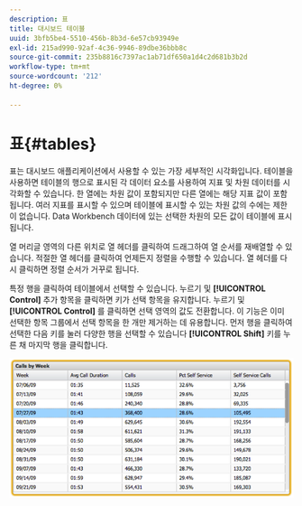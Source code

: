 ```yaml
---
description: 표
title: 대시보드 테이블
uuid: 3bfb5be4-5510-456b-8b3d-6e57cb93949e
exl-id: 215ad990-92af-4c36-9946-89dbe36bbb8c
source-git-commit: 235b8816c7397ac1ab71df650a1d4c2d681b3b2d
workflow-type: tm+mt
source-wordcount: '212'
ht-degree: 0%

---
```


# 표{#tables}

표는 대시보드 애플리케이션에서 사용할 수 있는 가장 세부적인 시각화입니다. 테이블을 사용하면 테이블의 행으로 표시된 각 데이터 요소를 사용하여 지표 및 차원 데이터를 시각화할 수 있습니다. 한 열에는 차원 값이 포함되지만 다른 열에는 해당 지표 값이 포함됩니다. 여러 지표를 표시할 수 있으며 테이블에 표시할 수 있는 차원 값의 수에는 제한이 없습니다. Data Workbench 데이터에 있는 선택한 차원의 모든 값이 테이블에 표시됩니다.

열 머리글 영역의 다른 위치로 열 헤더를 클릭하여 드래그하여 열 순서를 재배열할 수 있습니다. 적절한 열 헤더를 클릭하여 언제든지 정렬을 수행할 수 있습니다. 열 헤더를 다시 클릭하면 정렬 순서가 거꾸로 됩니다.

특정 행을 클릭하여 테이블에서 선택할 수 있습니다. 누르기 및 **[!UICONTROL Control]** 추가 항목을 클릭하면 키가 선택 항목을 유지합니다. 누르기 및 **[!UICONTROL Control]** 를 클릭하면 선택 영역의 값도 전환합니다. 이 기능은 이미 선택한 항목 그룹에서 선택 항목을 한 개만 제거하는 데 유용합니다. 먼저 행을 클릭하여 선택한 다음 키를 눌러 다양한 행을 선택할 수 있습니다 **[!UICONTROL Shift]** 키를 누른 채 마지막 행을 클릭합니다.

![](assets/table.png)
